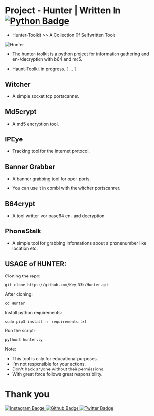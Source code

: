 # Project - Hunter | Written In <a href="https://www.python.org/"><img src="https://img.shields.io/badge/python-3670A0?style=for-the-badge&logo=python&logoColor=ffdd54" alt="Python Badge"/></a>

- Hunter-Toolkit >> A Collection Of Selfwritten Tools

![Hunter](https://github.com/Keyj33k/profiles/blob/main/profile/hunter_prof.png?raw=true)

- The hunter-toolkit is a python project for information gathering and en-/decryption with b64 and md5.

- Haunt-Toolkit in progress. [ ... ]

Witcher
-------------------------------------------------------------------
- A simple socket tcp portscanner.

Md5crypt
-------------------------------------------------------------------
- A md5 encryption tool.

IPEye
-------------------------------------------------------------------
- Tracking tool for the internet protocol.

Banner Grabber
-------------------------------------------------------------------
- A banner grabbing tool for open ports.

- You can use it in combi with the witcher portscanner.

B64crypt
-------------------------------------------------------------------
- A tool written vor base64 en- and decryption.

PhoneStalk
-------------------------------------------------------------------
- A simple tool for grabbing informations about a phonenumber like location etc.

USAGE of HUNTER:
-------------------------------------------------------------------

Cloning the repo:
```
git clone https://github.com/Keyj33k/Hunter.git
```
After cloning:
```
cd Hunter
```
Install python requirements:
```
sudo pip3 install -r requirements.txt
```
Run the script:
```
python3 hunter.py
```
Note:
- This tool is only for educational purposes. 
- I'm not responsible for your actions. 
- Don't hack anyone without their permissions.
- With great force follows great responsibility.

# Thank you
<div id="badges">
  <a href="https://www.instagram.com/keyjeek/">
    <img src="https://img.shields.io/badge/instagram-%23E4405F.svg?style=for-the-badge&logo=Instagram&logoColor=white" alt="Instagram Badge"/>
  </a>
  <a href="https://github.com/Keyj33k">
    <img src="https://img.shields.io/badge/github-%23121011.svg?style=for-the-badge&logo=github&logoColor=white" alt="Github Badge"/>
  </a>
  <a href="https://twitter.com/keyjeek">
    <img src="https://img.shields.io/badge/Twitter-blue?style=for-the-badge&logo=twitter&logoColor=white" alt="Twitter Badge"/>
  </a>
</div>
